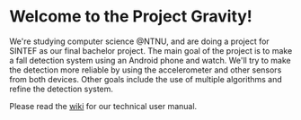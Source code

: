 # Welcome to the Project Gravity!

We're studying computer science @NTNU, and are doing a project for SINTEF as our final bachelor project.
The main goal of the project is to make a fall detection system using an Android phone and watch. We'll try to make the detection more reliable by using the accelerometer and other sensors from both devices. Other goals include the use of multiple algorithms and refine the detection system.

Please read the [wiki](https://github.com/iverasp/project_gravity/wiki) for our technical user manual.
